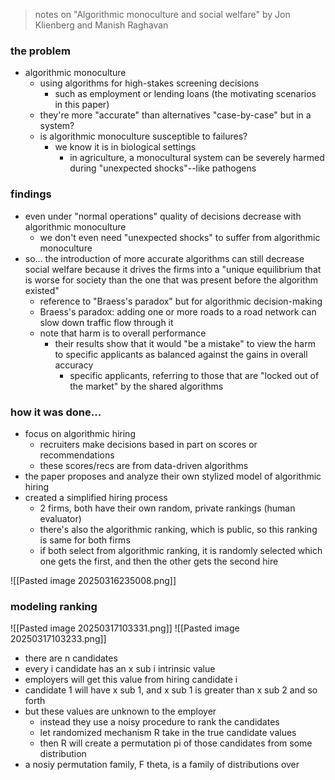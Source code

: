 > notes on "Algorithmic monoculture and social welfare" by Jon Klienberg and Manish Raghavan

### the problem
* algorithmic monoculture
	* using algorithms for high-stakes screening decisions
		* such as employment or lending loans (the motivating scenarios in this paper)
	* they're more "accurate" than alternatives "case-by-case" but in a system?
	* is algorithmic monoculture susceptible to failures?
		* we know it is in biological settings
			* in agriculture, a monocultural system can be severely harmed during "unexpected shocks"--like pathogens
### findings
* even under "normal operations" quality of decisions decrease with algorithmic monoculture
	* we don't even need "unexpected shocks" to suffer from algorithmic monoculture
* so... the introduction of more accurate algorithms can still decrease social welfare because it drives the firms into a "unique equilibrium that is worse for society than the one that was present before the algorithm existed"
	* reference to "Braess's paradox" but for algorithmic decision-making
	* Braess's paradox: adding one or more roads to a road network can slow down traffic flow through it
	* note that harm is to overall performance
		* their results show that it would "be a mistake" to view the harm to specific applicants as balanced against the gains in overall accuracy
			* specific applicants, referring to those that are "locked out of the market" by the shared algorithms
### how it was done...
* focus on algorithmic hiring
	* recruiters make decisions based in part on scores or recommendations
	* these scores/recs are from data-driven algorithms
* the paper proposes and analyze their own stylized model of algorithmic hiring
* created a simplified hiring process
	* 2 firms, both have their own random, private rankings (human evaluator)
	* there's also the algorithmic ranking, which is public, so this ranking is same for both firms
	* if both select from algorithmic ranking, it is randomly selected which one gets the first, and then the other gets the second hire

![[Pasted image 20250316235008.png]]

### modeling ranking
![[Pasted image 20250317103331.png]]
![[Pasted image 20250317103233.png]]
* there are n candidates
* every i candidate has an x sub i intrinsic value
* employers will get this value from hiring candidate i
* candidate 1 will have x sub 1, and x sub 1 is greater than x sub 2 and so forth
* but these values are unknown to the employer
	* instead they use a noisy procedure to rank the candidates
	* let randomized mechanism R take in the true candidate values
	* then R will create a permutation pi of those candidates from some distribution
* a nosiy permutation family, F theta, is a family of distributions over 